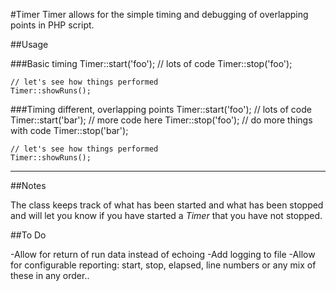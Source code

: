 #Timer
Timer allows for the simple timing and debugging of overlapping points in PHP script.

##Usage

###Basic timing
	Timer::start('foo');
	// lots of code
	Timer::stop('foo');

	// let's see how things performed
	Timer::showRuns();	

###Timing different, overlapping points
	Timer::start('foo');
	// lots of code
	Timer::start('bar');
	// more code here
	Timer::stop('foo');
	// do more things with code
	Timer::stop('bar');

	// let's see how things performed
	Timer::showRuns();
---
##Notes

The class keeps track of what has been started and what has been stopped and will let you know
if you have started a *Timer* that you have not stopped.

##To Do

-Allow for return of run data instead of echoing
-Add logging to file
-Allow for configurable reporting: start, stop, elapsed, line numbers or any mix of these in any order..